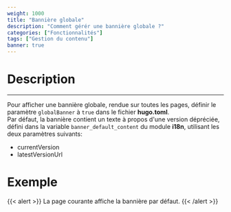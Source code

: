 ```yaml
---
weight: 1000
title: "Bannière globale"
description: "Comment gérér une bannière globale ?"
categories: ["Fonctionnalités"]
tags: ["Gestion du contenu"]
banner: true
---
```


# Description
---

Pour afficher une bannière globale, rendue sur toutes les pages, définir le paramètre `globalBanner` à `true` dans le fichier **hugo.toml**.  
Par défaut, la bannière contient un texte à propos d'une version dépréciée, défini dans la variable `banner_default_content` du module **i18n**, utilisant les deux paramètres suivants:
* currentVersion
* latestVersionUrl

# Exemple

{{< alert >}}
La page courante affiche la bannière par défaut.
{{< /alert >}}

